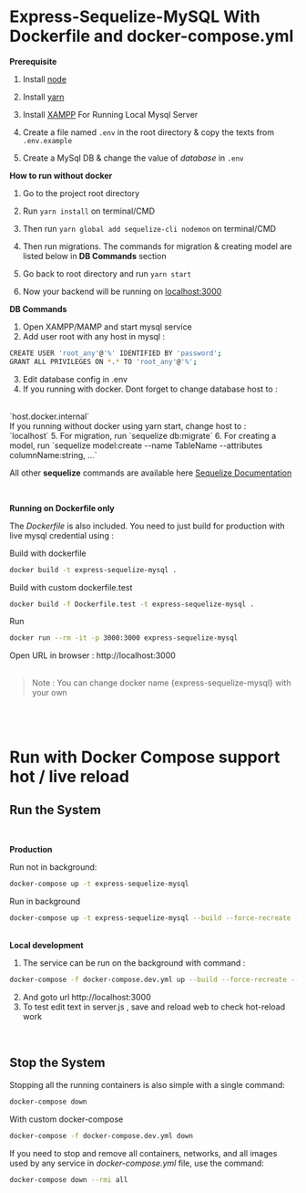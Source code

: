 # Express-Sequelize-MySQL With Dockerfile and docker-compose.yml


**Prerequisite**

1. Install [node](https://nodejs.org/de/download/)
2. Install [yarn](https://classic.yarnpkg.com/en/docs/install/)
3. Install [XAMPP](https://www.apachefriends.org/download.html) For Running Local Mysql Server

4. Create a file named `.env` in the root directory & copy the texts from `.env.example`
5. Create a MySql DB & change the value of _database_ in `.env`

**How to run without docker**

1. Go to the project root directory
2. Run `yarn install` on terminal/CMD
3. Then run `yarn global add sequelize-cli nodemon` on terminal/CMD

6. Then run migrations. The commands for migration & creating model are listed below in **DB Commands** section
7. Go back to root directory and run `yarn start`
8. Now your backend will be running on [localhost:3000](http://localhost:3000)

**DB Commands**

1. Open XAMPP/MAMP and start mysql service
2. Add user root with any host in mysql : 

```bash
CREATE USER 'root_any'@'%' IDENTIFIED BY 'password';
GRANT ALL PRIVILEGES ON *.* TO 'root_any'@'%';
```
3. Edit database config in .env
4. If you running with docker. Dont forget to change database host to : 
<br> 
`host.docker.internal` 
<br>
If you running without docker using yarn start, change host to : <br> 
`localhost` 
5. For migration, run `sequelize db:migrate`
6. For creating a model, run `sequelize model:create --name TableName --attributes columnName:string, ...`

All other **sequelize** commands are available here [Sequelize Documentation](https://sequelize.org/master/manual/model-basics.html)

<br>

**Running on Dockerfile only**

The _Dockerfile_ is also included. You need to just build for production with live mysql credential using :

Build with dockerfile
```bash
docker build -t express-sequelize-mysql .
```

Build with custom dockerfile.test
```bash
docker build -f Dockerfile.test -t express-sequelize-mysql .
```

Run
```bash
docker run --rm -it -p 3000:3000 express-sequelize-mysql
```

Open URL in browser : http://localhost:3000
<br><br>

> Note : You can change docker name {express-sequelize-mysql} with your own

<br><br>

# Run with Docker Compose support hot / live reload

## Run the System
<br>

<b>Production</b>

Run not in background:
```bash
docker-compose up -t express-sequelize-mysql
```

Run in background
```bash
docker-compose up -t express-sequelize-mysql --build --force-recreate --no-deps -d
```
<br>
<b>Local development</b>

1. The service can be run on the background with command :
```bash
docker-compose -f docker-compose.dev.yml up --build --force-recreate --no-deps -d
```
2. And goto url http://localhost:3000
3. To test edit text in server.js , save and reload web to check hot-reload work

<br>

## Stop the System
Stopping all the running containers is also simple with a single command:
```bash
docker-compose down
```

With custom docker-compose
```bash
docker-compose -f docker-compose.dev.yml down
```

If you need to stop and remove all containers, networks, and all images used by any service in <em>docker-compose.yml</em> file, use the command:
```bash
docker-compose down --rmi all
```
